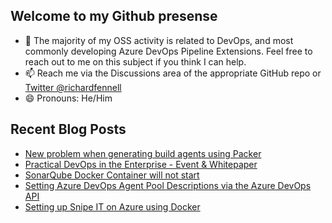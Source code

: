 ## Welcome to my Github presense

- 💬 The majority of my OSS activity is related to DevOps, and most commonly developing Azure DevOps Pipeline Extensions. Feel free to reach out to me on this subject if you think I can help.
- 📫 Reach me via the Discussions area of the appropriate GitHub repo or [Twitter @richardfennell](https://twitter.com/richardfennell)
- 😄 Pronouns: He/Him

## Recent Blog Posts
<!-- BLOG-POST-LIST:START -->
- [New problem when generating build agents using Packer](https://blogs.blackmarble.co.uk/rfennell/new-problem-when-generating-build-agents-using-packer/)
- [Practical DevOps in the Enterprise - Event &amp; Whitepaper](https://blogs.blackmarble.co.uk/rfennell/practical-devops-in-the-enterprise/)
- [SonarQube Docker Container will not start](https://blogs.blackmarble.co.uk/rfennell/sonarqube-container-will-not-start/)
- [Setting Azure DevOps Agent Pool Descriptions via the Azure DevOps API](https://blogs.blackmarble.co.uk/rfennell/setting-azure-devops-agent-pool_descriptions/)
- [Setting up Snipe IT on Azure using Docker](https://blogs.blackmarble.co.uk/rfennell/setting-up-snipe-it-on-azure/)
<!-- BLOG-POST-LIST:END -->


<!--
**rfennell/rfennell** is a ✨ _special_ ✨ repository because its `README.md` (this file) appears on your GitHub profile.

Here are some ideas to get you started:

- 🔭 I’m currently working on ...
- 🌱 I’m currently learning ...
- 👯 I’m looking to collaborate on ...
- 🤔 I’m looking for help with ...
- 💬 Ask me about ...
- 📫 How to reach me: ...
- 😄 Pronouns: ...
- ⚡ Fun fact: ...
-->

